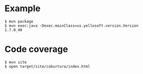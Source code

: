 # Example

```
$ mvn package
$ mvn exec:java -Dexec.mainClass=us.yellosoft.version.Version
1.7.0_40
```

# Code coverage

```
$ mvn site
$ open target/site/coburtura/index.html
```
